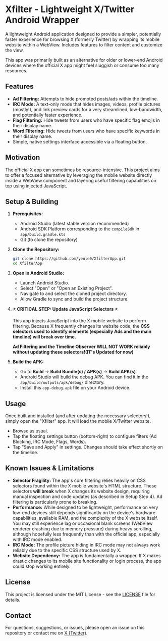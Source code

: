 # Xfilter - Lightweight X/Twitter Android Wrapper

A lightweight Android application designed to provide a simpler, potentially faster experience for browsing X (formerly Twitter) by wrapping its mobile website within a WebView. Includes features to filter content and customize the view.

This app was primarily built as an alternative for older or lower-end Android devices where the official X app might feel sluggish or consume too many resources.

## Features

*   **Ad Filtering:** Attempts to hide promoted posts/ads within the timeline.
*   **IRC Mode:** A text-only mode that hides images, videos, profile pictures (mostly!), and link preview cards for a very streamlined, low-bandwidth, and potentially faster experience.
*   **Flag Filtering:** Hide tweets from users who have specific flag emojis in their display name.
*   **Word Filtering:** Hide tweets from users who have specific keywords in their display name.
*   Simple, native settings interface accessible via a floating button.

## Motivation

The official X app can sometimes be resource-intensive. This project aims to offer a focused alternative by leveraging the mobile website directly inside a WebView component and layering useful filtering capabilities on top using injected JavaScript.

## Setup & Building

1.  **Prerequisites:**
    *   Android Studio (latest stable version recommended)
    *   Android SDK Platform corresponding to the `compileSdk` in `app/build.gradle.kts`
    *   Git (to clone the repository)

2.  **Clone the Repository:**
    ```bash
    git clone https://github.com/yeule0/XfilterApp.git
    cd XfilterApp
    ```
    

3.  **Open in Android Studio:**
    *   Launch Android Studio.
    *   Select "Open" or "Open an Existing Project".
    *   Navigate to and select the cloned project directory.
    *   Allow Gradle to sync and build the project structure.

4.  **⭐ CRITICAL STEP: Update JavaScript Selectors ⭐**

    This app injects JavaScript into the X mobile website to perform filtering. Because X frequently changes its website code, the **CSS selectors used to identify elements (especially Ads and the main timeline) will break over time.**

    **Ad Filtering and the Timeline Observer WILL NOT WORK reliably without updating these selectors!(IT's Updated for now)**


5.  **Build the APK:**
    *   Go to **Build** -> **Build Bundle(s) / APK(s)** -> **Build APK(s)**.
    *   Android Studio will build the debug APK. You can find it in the `app/build/outputs/apk/debug/` directory.
    *   Install this `app-debug.apk` file on your Android device.

## Usage

Once built and installed (and after updating the necessary selectors!), simply open the "Xfilter" app. It will load the mobile X/Twitter website.

*   Browse as usual.
*   Tap the floating settings button (bottom-right) to configure filters (Ad Blocking, IRC Mode, Flags, Words).
*   Tap "Save and Apply" in settings. Changes should take effect shortly on the timeline.

## Known Issues & Limitations

*   **Selector Fragility:** The app's core filtering relies heavily on CSS selectors found within the X mobile website's HTML structure. These selectors **will break** when X changes its website design, requiring manual inspection and code updates (as described in Setup Step 4). Ad filtering is particularly prone to breaking.
*   **Performance:** While designed to be lightweight, performance on very low-end devices still depends significantly on the device's hardware capabilities, available RAM, and the complexity of the X website itself. You may still experience lag or occasional blank screens (WebView renderer crashing due to memory pressure) during heavy scrolling, although hopefully less frequently than with the official app, especially with IRC mode enabled.
*   **IRC Mode:** The profile picture hiding in IRC mode may not always work reliably due to the specific CSS structure used by X.
*   **Website Dependency:** The app is fundamentally a wrapper. If X makes drastic changes to its mobile site functionality or login process, the app could stop working entirely.

## License

This project is licensed under the MIT License - see the [LICENSE](LICENSE) file for details.

## Contact

For questions, suggestions, or issues, please open an issue on this repository or contact me on [X (Twitter)](https://twitter.com/yeule0).
